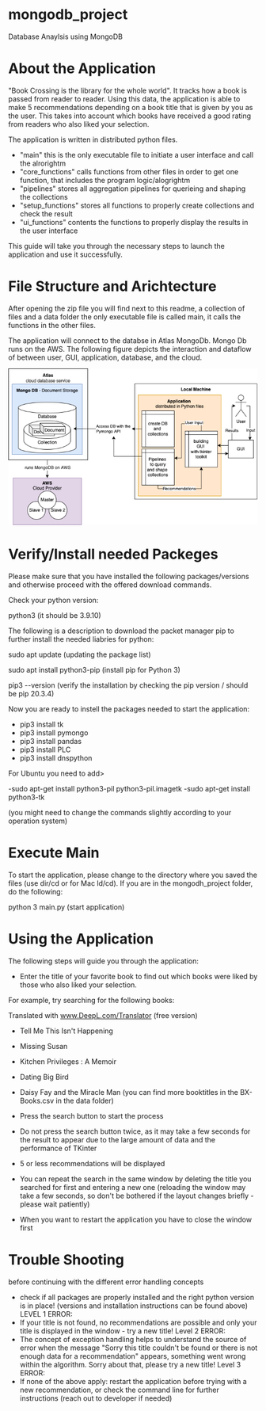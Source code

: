 # mongodb_project
Database Anaylsis using MongoDB

# About the Application
"Book Crossing is the library for the whole world". It tracks how a book is passed from reader to reader. 
Using this data, the application is able to make 5 recommendations depending on a book title that is given by you as the user. 
This takes into account which books have received a good rating from readers who also liked your selection.

The application is written in distributed python files. 
- "main" this is the only executable file to initiate a user interface and call the alrorightm
- "core_functions" calls functions from other files in order to get one function, that includes the program logic/alogrightm
- "pipelines" stores all aggregation pipelines for querieing and shaping the collections
- "setup_functions" stores all functions to properly create collections and check the result
- "ui_functions" contents the functions to properly display the results in the user interface

This guide will take you through the necessary steps to launch the application and use it successfully.

# File Structure and Arichtecture
After opening the zip file you will find next to this readme, a collection of files and a data folder
the only executable file is called main, it calls the functions in the other files.

The application will connect to the databse in Atlas MongoDb. Mongo Db runs on the AWS.
The following figure depicts the interaction and dataflow of between user, GUI, application, database, and the cloud.

![alt text](https://github.com/Malea-create/mongodb_project/blob/ba12f84c9c54b88a4b26d35a18cf9dd4c84073e8/docu/MongoDb_Architecture.png?raw=true)


# Verify/Install needed Packeges
Please make sure that you have installed the following packages/versions and otherwise proceed with the offered download commands.

Check your python version:

  python3
  (it should be 3.9.10)

The following is a description to download the packet manager pip to further install the needed liabries for python:

  sudo apt update
  (updating the package list)

  sudo apt install python3-pip
  (install pip for Python 3)

  pip3 --version
  (verify the installation by checking the pip version / should be pip 20.3.4)

Now you are ready to instell the packages needed to start the application:

 - pip3 install tk
 - pip3 install pymongo
 - pip3 install pandas
 - pip3 install PLC
 - pip3 install dnspython

For Ubuntu you need to add>

-sudo apt-get install python3-pil python3-pil.imagetk
-sudo apt-get install python3-tk

(you might need to change the commands slightly according to your operation system)

# Execute Main
To start the application, please change to the directory where you saved the files (use dir/cd or for Mac ld/cd).
If you are in the mongodh_project folder, do the following:

  python 3 main.py
  (start application)


# Using the Application
The following steps will guide you through the application:

- Enter the title of your favorite book to find out which books were liked by those who also liked your selection.

For example, try searching for the following books:

Translated with www.DeepL.com/Translator (free version)
- Tell Me This Isn't Happening
- Missing Susan
- Kitchen Privileges : A Memoir
- Dating Big Bird
- Daisy Fay and the Miracle Man
(you can find more booktitles in the BX-Books.csv in the data folder)

- Press the search button to start the process 
- Do not press the search button twice, as it may take a few seconds for the result to appear due to the large amount of data and the performance of TKinter
- 5 or less recommendations will be displayed 
- You can repeat the search in the same window by deleting the title you searched for first and entering a new one (reloading the window may take a few seconds, so don't be bothered if the layout changes briefly - please wait patiently)
- When you want to restart the application you have to close the window first 

# Trouble Shooting 
before continuing with the different error handling concepts 
- check if all packages are properly installed and the right python version is in place! (versions and installation instructions can be found above)
LEVEL 1 ERROR:
- If your title is not found, no recommendations are possible and only your title is displayed in the window - try a new title!
Level 2 ERROR:
- The concept of exception handling helps to understand the source of error when the message "Sorry this title couldn't be found or there is not enough data for a recommendation" appears, something went wrong within the algorithm.
Sorry about that, please try a new title!
Level 3 ERROR:
- If none of the above apply: restart the application before trying with a new recommendation, or check the command line for further instructions
(reach out to developer if needed)
